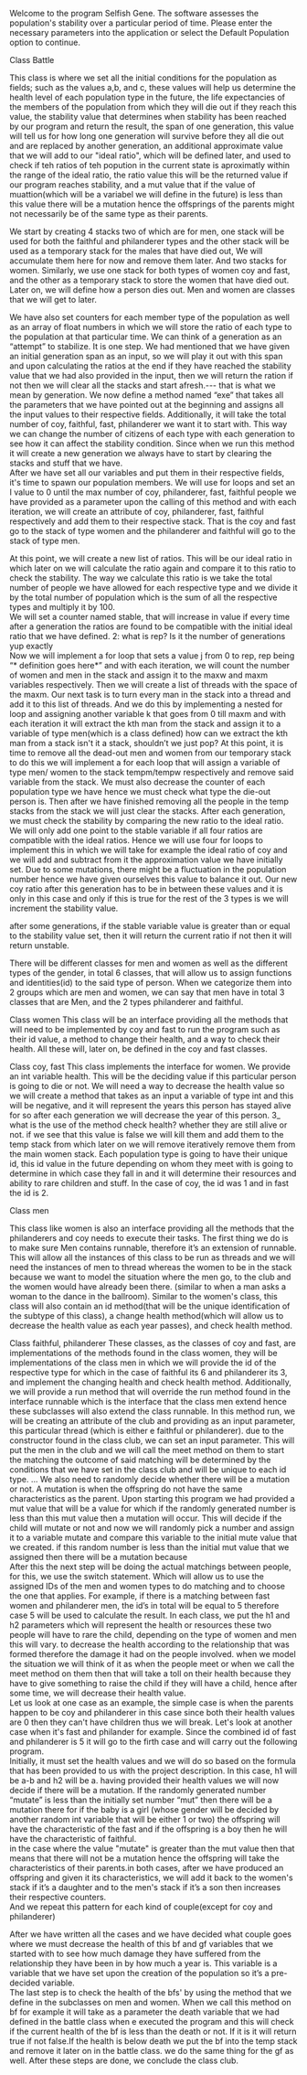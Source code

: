Welcome to the program Selfish Gene. The software assesses the population's stability over a particular period of time. Please enter the necessary parameters into the application or select the Default Population option to continue.

Class Battle 

This class is where we set all the initial conditions for the population as fields; such as the values a,b, and c, these values will help us determine the health level of each population type in the future, the life expectancies of the members of the population from which they will die out if they reach this value, the stability value that determines when stability has been reached by our program and return the result, the span of one generation, this value will tell us for how long one generation will survive before they all die out and are replaced by another generation, an additional approximate value that we will add to our "ideal ratio", which will be defined later, and used to check if teh ratios of teh popution in the current state is aproximatly within the range of the ideal ratio, the ratio value this will be the returned value if our program reaches stability, and a mut value that if the value of muattion(which will be a variabel we will define in the future) is less than this value there will be a mutation hence the offsprings of the parents might not necessarily be of the same type as their parents. 

We start by creating 4 stacks two of which are for men, one stack will be used for both the faithful and philanderer types and the other stack will be used as a temporary stack for the males that have died out, We will accumulate them here for now and remove them later. And two stacks for women. Similarly, we use one stack for both types of women coy and fast, and the other as a temporary stack to store the women that have died out. Later on, we will define how a person dies out. Men and women are classes that we will get to later.
 
We have also set counters for each member type of the population as well as an array of float numbers in which we will store the ratio of each type to the population at that particular time. 
We can think of a generation as an “attempt” to stabilize. It is one step. We had mentioned that we have given an initial generation span as an input, so we will play it out with this span and upon calculating the ratios at the end if they have reached the stability value that we had also provided in the input, then we will return the ration if not then we will clear all the stacks and start afresh.--- that is what we mean by generation. 
We now define a method named “exe” that takes all the parameters that we have pointed out at the beginning and assigns all the input values to their respective fields. Additionally, it will take the total number of coy, faithful, fast, philanderer we want it to start with. This way we can change the number of citizens of each type with each generation to see how it can affect the stability condition. Since when we run this method it will create a new generation we always have to start by clearing the stacks and stuff that we have.  
After we have set all our variables and put them in their respective fields, it's time to spawn our population members. We will use for loops and set an I value to 0 until the max number of coy, philanderer, fast, faithful people we have provided as a parameter upon the calling of this method and with each iteration, we will create an attribute of coy, philanderer, fast, faithful respectively and add them to their respective stack. That is the coy and fast go to the stack of type women and the philanderer and faithful will go to the stack of type men. 
 
 
 
 
 
At this point, we will create a new list of ratios. This will be our ideal ratio in which later on we will calculate the ratio again and compare it to this ratio to check the stability. The way we calculate this ratio is we take the total number of people we have allowed for each respective type and we divide it by the total number of population which is the sum of all the respective types and multiply it by 100.  
We will set a counter named stable, that will increase in value if every time after a generation the ratios are found to be compatible with the initial ideal ratio that we have defined.
2: what is rep? Is it the number of generations yup exactly  
Now we will implement a for loop that sets a value j from 0 to rep, rep being “* definition goes here*” and with each iteration, we will count the number of women and men in the stack and assign it to the maxw and maxm variables respectively. Then we will create a list of threads with the space of the maxm. Our next task is to turn every man in the stack into a thread and add it to this list of threads. And we do this by implementing a nested for loop and assigning another variable k that goes from 0 till maxm and with each iteration it will extract the kth man from the stack and assign it to a variable of type men(which is a class defined) how can we extract the kth man from a stack isn't it a stack, shouldn’t we just pop? 
At this point, it is time to remove all the dead-out men and women from our temporary stack to do this we will implement a for each loop that will assign a variable of type men/ women to the stack tempm/tempw respectively and remove said variable from the stack. We must also decrease the counter of each population type we have hence we must check what type the die-out person is. Then after we have finished removing all the people in the temp stacks from the stack we will just clear the stacks. 
After each generation, we must check the stability by comparing the new ratio to the ideal ratio. We will only add one point to the stable variable if all four ratios are compatible with the ideal ratios. Hence we will use four for loops to implement this in which we will take for example the ideal ratio of coy and we will add and subtract from it the approximation value we have initially set. Due to some mutations, there might be a fluctuation in the population number hence we have given ourselves this value to balance it out. Our new coy ratio after this generation has to be in between these values and it is only in this case and only if this is true for the rest of the 3 types is we will increment the stability value.  
 
after some generations, if the stable variable value is greater than or equal to the stability value set, then it will return the current ratio if not then it will return unstable. 
 
 
  
 
 
 
There will be different classes for men and women as well as the different types of the gender, in total 6 classes, that will allow us to assign functions and identities(id) to the said type of person. When we categorize them into 2 groups which are men and women, we can say that men have in total 3 classes that are Men, and the 2 types philanderer and faithful. 
 
Class women 
This class will be an interface providing all the methods that will need to be implemented by coy and fast to run the program such as their id value, a method to change their health, and a way to check their health. All these will, later on, be defined in the coy and fast classes. 
 
Class coy, fast 
This class implements the interface for women. We provide an int variable health. This will be the deciding value if this particular person is going to die or not. We will need a way to decrease the health value so we will create a method that takes as an input a variable of type int and this will be negative, and it will represent the years this person has stayed alive for so after each generation we will decrease the year of this person. 
3_ what is the use of the method check health? 
whether they are still alive or not. if we see that this value is false we will kill them and add them to the temp stack from which later on we will remove iteratively remove them from the main women stack. 
Each population type is going to have their unique id, this id value in the future depending on whom they meet with is going to determine in which case they fall in and it will determine their resources and ability to rare children and stuff. In the case of coy, the id was 1 and in fast the id is 2. 
 
Class men

This class like women is also an interface providing all the methods that the philanderers and coy needs to execute their tasks. The first thing we do is to make sure Men contains runnable, therefore it’s an extension of runnable. This will allow all the instances of this class to be run as threads and we will need the instances of men to thread whereas the women to be in the stack because we want to model the situation where the men go, to the club and the women would have already been there. (similar to when a man asks a woman to the dance in the ballroom). Similar to the women's class, this class will also contain an id method(that will be the unique identification of the subtype of this class), a change health method(which will allow us to decrease the health value as each year passes), and check health method. 
 
 
 
Class faithful, philanderer 
These classes, as the classes of coy and fast, are implementations of the methods found in the class women, they will be implementations of the class men in which we will provide the id of the respective type for which in the case of faithful its 6 and philanderer its 3, and implement the changing health and check health method. Additionally, we will provide a run method that will override the run method found in the interface runnable which is the interface that the class men extend hence these subclasses will also extend the class runnable. In this method run, we will be creating an attribute of the club and providing as an input parameter, this particular thread (which is either e faithful or philanderer). due to the constructor found in the class club, we can set an input parameter. This will put the men in the club and we will call the meet method on them to start the matching the outcome of said matching will be determined by the conditions that we have set in the class club and will be unique to each id type. 
...
We also need to randomly decide whether there will be a mutation or not. A mutation is when the offspring do not have the same characteristics as the parent. Upon starting this program we had provided a mut value that will be a value for which if the randomly generated number is less than this mut value then a mutation will occur. This will decide if the child will mutate or not and now we will randomly pick a number and assign it to a variable mutate and compare this variable to the initial mute value that we created. if this random number is less than the initial mut value that we assigned then there will be a mutation because  
 After this the next step will be doing the actual matchings between people, for this, we use the switch statement. Which will allow us to use the assigned IDs of the men and women types to do matching and to choose the one that applies. For example, if there is a matching between fast women and philanderer men, the id’s in total will be equal to 5 therefore case 5 will be used to calculate the result. In each class, we put the h1 and h2 parameters which will represent the health or resources these two people will have to rare the child, depending on the type of women and men this will vary. to decrease the health according to the relationship that was formed therefore the damage it had on the people involved. when we model the situation we will think of it as when the people meet or when we call the meet method on them then that will take a toll on their health because they have to give something to raise the child if they will have a child, hence after some time, we will decrease their health value.  
Let us look at one case as an example, the simple case is when the parents happen to be coy and philanderer in this case since both their health values are 0 then they can't have children thus we will break. Let's look at another case when it's fast and philander for example. Since the combined id of fast and philanderer is 5 it will go to the firth case and will carry out the following program.  
Initially, it must set the health values and we will do so based on the formula that has been provided to us with the project description. In this case, h1 will be a-b and h2 will be a. having provided their health values we will now decide if there will be a mutation. If the randomly generated number “mutate” is less than the initially set number “mut” then there will be a mutation there for if the baby is a girl (whose gender will be decided by another random int variable that will be either 1 or two) the offspring will have the characteristic of the fast and if the offspring is a boy then he will have the characteristic of faithful.  
in the case where the value "mutate" is greater than the mut value then that means that there will not be a mutation hence the offspring will take the characteristics of their parents.in both cases, after we have produced an offspring and given it its characteristics, we will add it back to the women's stack if it’s a daughter and to the men's stack if it’s a son then increases their respective counters.  
And we repeat this pattern for each kind of couple(except for coy and philanderer) 
 
 
 
 
 
 
After we have written all the cases and we have decided what couple goes where we must decrease the health of this bf and gf variables that we started with to see how much damage they have suffered from the relationship they have been in by how much a year is. This variable is a variable that we have set upon the creation of the population so it’s a pre-decided variable.  
The last step is to check the health of the bfs' by using the method that we define in the subclasses on men and women. When we call this method on bf for example it will take as a parameter the death variable that we had defined in the battle class when e executed the program and this will check if the current health of the bf is less than the death or not. If it is it will return true if not false.If the health is below death we put the bf into the temp stack and remove it later on in the battle class. we do the same thing for the gf as well. After these steps are done, we conclude the class club.
